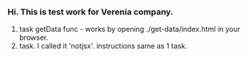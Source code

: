 ### Hi. This is test work for Verenia company.

1. task getData func - works by opening ./get-data/index.html in your browser.
2. task. I called it 'notjsx'. instructions same as 1 task.
